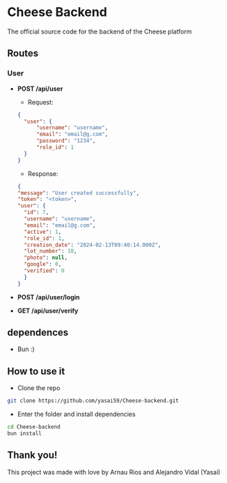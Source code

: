 # Cheese Backend

The official source code for the backend of the Cheese platform

## Routes

### User
- **POST /api/user**
  - Request:
  ```json
  {
    "user": {
        "username": "username",
        "email": "email@g.com",
        "password": "1234",
        "role_id": 1
    }
  }
  ```
  - Response:
  ```json
  {
  "message": "User created successfully",
  "token": "<token>",
  "user": {
    "id": 7,
    "username": "username",
    "email": "email@g.com",
    "active": 1,
    "role_id": 1,
    "creation_date": "2024-02-13T09:40:14.000Z",
    "lot_number": 10,
    "photo": null,
    "google": 0,
    "verified": 0
    }
  }
  ```
- **POST /api/user/login**

- **GET /api/user/verify**

## dependences

- Bun :)

## How to use it

- Clone the repo
```bash
git clone https://github.com/yasai59/Cheese-backend.git
```

- Enter the folder and install dependencies
```bash
cd Cheese-backend
bun install
```

## Thank you!

This project was made with love by Arnau Rios and Alejandro Vidal (Yasai)